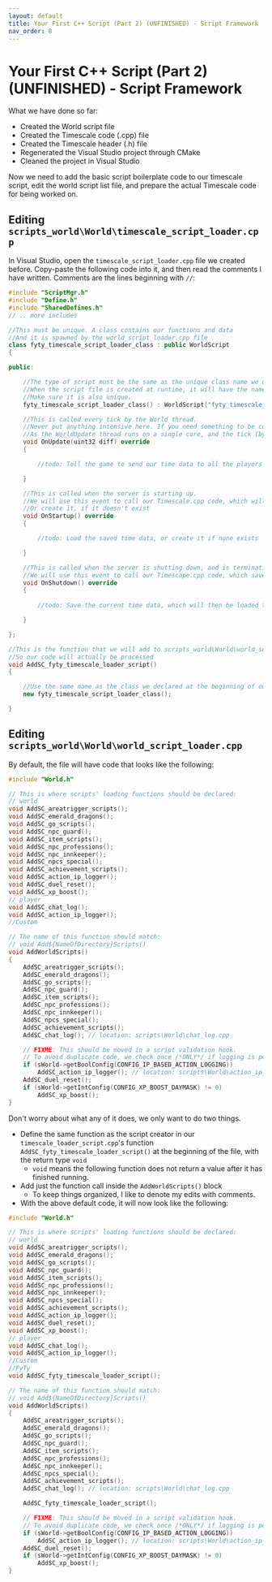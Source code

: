 ```yaml
---
layout: default
title: Your First C++ Script (Part 2) (UNFINISHED) - Script Framework
nav_order: 8
---
```



# Your First C++ Script (Part 2) (UNFINISHED) - Script Framework

What we have done so far:

* Created the World script file
* Created the Timescale code (.cpp) file
* Created the Timescale header (.h) file
* Regenerated the Visual Studio project through CMake
* Cleaned the project in Visual Studio

Now we need to add the basic script boilerplate code to our timescale script, edit the world script list file, and prepare the actual Timescale code for being worked on.

## Editing `scripts_world\World\timescale_script_loader.cpp`

In Visual Studio, open the `timescale_script_loader.cpp` file we created before. Copy-paste the following code into it, and then read the comments I have written. Comments are the lines beginning with `//`:

```c++
#include "ScriptMgr.h"
#include "Define.h"
#include "SharedDefines.h"
// .. more includes

//This must be unique. A class contains our functions and data
//And it is spawned by the world_script_loader.cpp file
class fyty_timescale_script_loader_class : public WorldScript
{

public:

	//The type of script must be the same as the unique class name we declared above.
	//When the script file is created at runtime, it will have the name that we set inside the quotation marks.
	//Make sure it is also unique.
    fyty_timescale_script_loader_class() : WorldScript("fyty_timescale_loader_script") {}

	//This is called every tick by the World thread.
	//Never put anything intensive here. If you need something to be constantly processed, use another thread. Which is what we will do.
	//As the WorldUpdate thread runs on a single core, and the tick (by default) should take around a millisecond.
    void OnUpdate(uint32 diff) override
    {

        //todo: Tell the game to send our time data to all the players

    }

	//This is called when the server is starting up.
	//We will use this event to call our Timescale.cpp code, which will load any saved Timescale data
	//Or create it, if it doesn't exist
    void OnStartup() override
    {

        //todo: Load the saved time data, or create it if none exists

    }

	//This is called when the server is shutting down, and is terminating the game logic.
	//We will use this event to call our Timescape.cpp code, which saves the current Timescale data.
    void OnShutdown() override
    {
        
        //todo: Save the current time data, which will then be loaded the next time the server starts

    }

};

//This is the function that we will add to scripts_world\World\world_script_loader.cpp
//So our code will actually be processed
void AddSC_fyty_timescale_loader_script()
{

	//Use the same name as the class we declared at the beginning of our code
    new fyty_timescale_script_loader_class();

}
```

## Editing `scripts_world\World\world_script_loader.cpp`

By default, the file will have code that looks like the following:

```c++
#include "World.h"

// This is where scripts' loading functions should be declared:
// world
void AddSC_areatrigger_scripts();
void AddSC_emerald_dragons();
void AddSC_go_scripts();
void AddSC_npc_guard();
void AddSC_item_scripts();
void AddSC_npc_professions();
void AddSC_npc_innkeeper();
void AddSC_npcs_special();
void AddSC_achievement_scripts();
void AddSC_action_ip_logger();
void AddSC_duel_reset();
void AddSC_xp_boost();
// player
void AddSC_chat_log();
void AddSC_action_ip_logger();
//Custom

// The name of this function should match:
// void Add${NameOfDirectory}Scripts()
void AddWorldScripts()
{
    AddSC_areatrigger_scripts();
    AddSC_emerald_dragons();
    AddSC_go_scripts();
    AddSC_npc_guard();
    AddSC_item_scripts();
    AddSC_npc_professions();
    AddSC_npc_innkeeper();
    AddSC_npcs_special();
    AddSC_achievement_scripts();
    AddSC_chat_log(); // location: scripts\World\chat_log.cpp

    // FIXME: This should be moved in a script validation hook.
    // To avoid duplicate code, we check once /*ONLY*/ if logging is permitted or not.
    if (sWorld->getBoolConfig(CONFIG_IP_BASED_ACTION_LOGGING))
        AddSC_action_ip_logger(); // location: scripts\World\action_ip_logger.cpp
    AddSC_duel_reset();
    if (sWorld->getIntConfig(CONFIG_XP_BOOST_DAYMASK) != 0)
        AddSC_xp_boost();
}
```

Don't worry about what any of it does, we only want to do two things.
* Define the same function as the script creator in our `timescale_loader_script.cpp`'s function `AddSC_fyty_timescale_loader_script()` at the beginning of the file, with the return type `void`
    - `void` means the following function does not return a value after it has finished running.
* Add just the function call inside the `AddWorldScripts()` block
    - To keep things organized, I like to denote my edits with comments.
* With the above default code, it will now look like the following:

```c++
#include "World.h"

// This is where scripts' loading functions should be declared:
// world
void AddSC_areatrigger_scripts();
void AddSC_emerald_dragons();
void AddSC_go_scripts();
void AddSC_npc_guard();
void AddSC_item_scripts();
void AddSC_npc_professions();
void AddSC_npc_innkeeper();
void AddSC_npcs_special();
void AddSC_achievement_scripts();
void AddSC_action_ip_logger();
void AddSC_duel_reset();
void AddSC_xp_boost();
// player
void AddSC_chat_log();
void AddSC_action_ip_logger();
//Custom
//FyTy
void AddSC_fyty_timescale_loader_script();

// The name of this function should match:
// void Add${NameOfDirectory}Scripts()
void AddWorldScripts()
{
    AddSC_areatrigger_scripts();
    AddSC_emerald_dragons();
    AddSC_go_scripts();
    AddSC_npc_guard();
    AddSC_item_scripts();
    AddSC_npc_professions();
    AddSC_npc_innkeeper();
    AddSC_npcs_special();
    AddSC_achievement_scripts();
    AddSC_chat_log(); // location: scripts\World\chat_log.cpp

    AddSC_fyty_timescale_loader_script();

    // FIXME: This should be moved in a script validation hook.
    // To avoid duplicate code, we check once /*ONLY*/ if logging is permitted or not.
    if (sWorld->getBoolConfig(CONFIG_IP_BASED_ACTION_LOGGING))
        AddSC_action_ip_logger(); // location: scripts\World\action_ip_logger.cpp
    AddSC_duel_reset();
    if (sWorld->getIntConfig(CONFIG_XP_BOOST_DAYMASK) != 0)
        AddSC_xp_boost();
}
```